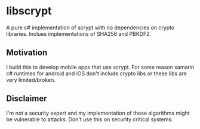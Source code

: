 # libscrypt
A pure c# implementation of scrypt with no dependencies on crypto libraries.
Inclues implementations of SHA256 and PBKDF2.

## Motivation
I build this to develop mobile apps that use scrypt. For some reason xamarin c# runtimes for android and iOS don't include crypto libs or these libs are very limited/broken.

## Disclaimer
I'm not a security expert and my implementation of these algorithms might be vulnerable to attacks.
Don't use this on security critical systems.
